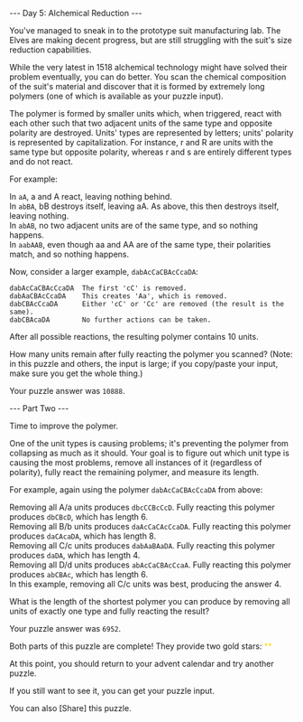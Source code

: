 --- Day 5: Alchemical Reduction ---

You've managed to sneak in to the prototype suit manufacturing lab. The Elves are making decent progress, but are still struggling with the suit's size reduction capabilities.

While the very latest in 1518 alchemical technology might have solved their problem eventually, you can do better. You scan the chemical composition of the suit's material and discover that it is formed by extremely long polymers (one of which is available as your puzzle input).

The polymer is formed by smaller units which, when triggered, react with each other such that two adjacent units of the same type and opposite polarity are destroyed. Units' types are represented by letters; units' polarity is represented by capitalization. For instance, r and R are units with the same type but opposite polarity, whereas r and s are entirely different types and do not react.

For example:

In `aA`, a and A react, leaving nothing behind.  
In `abBA`, bB destroys itself, leaving aA. As above, this then destroys itself, leaving nothing.  
In `abAB`, no two adjacent units are of the same type, and so nothing happens.  
In `aabAAB`, even though aa and AA are of the same type, their polarities match, and so nothing happens.  

Now, consider a larger example, `dabAcCaCBAcCcaDA`:

    dabAcCaCBAcCcaDA  The first 'cC' is removed.
    dabAaCBAcCcaDA    This creates 'Aa', which is removed.
    dabCBAcCcaDA      Either 'cC' or 'Cc' are removed (the result is the same).
    dabCBAcaDA        No further actions can be taken.
    
After all possible reactions, the resulting polymer contains 10 units.

How many units remain after fully reacting the polymer you scanned? (Note: in this puzzle and others, the input is large; if you copy/paste your input, make sure you get the whole thing.)

Your puzzle answer was `10888`.

--- Part Two ---

Time to improve the polymer.

One of the unit types is causing problems; it's preventing the polymer from collapsing as much as it should. Your goal is to figure out which unit type is causing the most problems, remove all instances of it (regardless of polarity), fully react the remaining polymer, and measure its length.

For example, again using the polymer `dabAcCaCBAcCcaDA` from above:

Removing all A/a units produces `dbcCCBcCcD`. Fully reacting this polymer produces `dbCBcD`, which has length 6.  
Removing all B/b units produces `daAcCaCAcCcaDA`. Fully reacting this polymer produces `daCAcaDA`, which has length 8.  
Removing all C/c units produces `dabAaBAaDA`. Fully reacting this polymer produces `daDA`, which has length 4.  
Removing all D/d units produces `abAcCaCBAcCcaA`. Fully reacting this polymer produces `abCBAc`, which has length 6.  
In this example, removing all C/c units was best, producing the answer 4.  

What is the length of the shortest polymer you can produce by removing all units of exactly one type and fully reacting the result?

Your puzzle answer was `6952`.

Both parts of this puzzle are complete! They provide two gold stars: <span style="color:gold">**</span>

At this point, you should return to your advent calendar and try another puzzle.

If you still want to see it, you can get your puzzle input.

You can also [Share] this puzzle.
